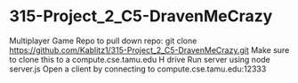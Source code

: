 # 315-Project_2_C5-DravenMeCrazy
Multiplayer Game Repo
to pull down repo:
git clone https://github.com/Kablitz1/315-Project_2_C5-DravenMeCrazy.git
Make sure to clone this to a compute.cse.tamu.edu H drive
Run server using node server.js
Open a client by connecting to compute.cse.tamu.edu:12333
